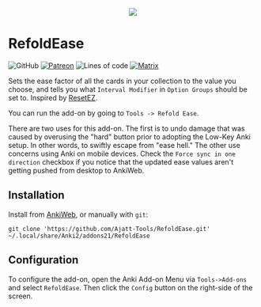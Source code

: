 <p align="center">
<img src="https://user-images.githubusercontent.com/69171671/100314555-cd4b2100-2fae-11eb-9233-1759f5d09d15.png">
</p>

# RefoldEase

![GitHub](https://img.shields.io/github/license/Ajatt-Tools/RefoldEase)
[![Patreon](https://img.shields.io/badge/support-patreon-orange)](https://www.patreon.com/tatsumoto_ren)
![Lines of code](https://img.shields.io/tokei/lines/github/Ajatt-Tools/RefoldEase)
[![Matrix](https://img.shields.io/badge/Japanese_study_room-join-green.svg)](https://app.element.io/#/room/#djt:g33k.se)

Sets the ease factor of all the cards in your collection to the value you choose,
and tells you what `Interval Modifier` in `Option Groups` should be set to.
Inspired by [ResetEZ](https://massimmersionapproach.com/table-of-contents/anki/low-key-anki/low-key-anki-summary-and-installation/).

You can run the add-on by going to `Tools -> Refold Ease`.

There are two uses for this add-on.
The first is to undo damage that was caused by overusing the "hard" button
prior to adopting the Low-Key Anki setup.
In other words, to swiftly escape from "ease hell."
The other use concerns using Anki on mobile devices.
Check the `Force sync in one direction` checkbox if you notice
that the updated ease values aren't getting pushed from desktop to AnkiWeb.

## Installation
Install from [AnkiWeb](https://ankiweb.net/shared/info/xxxxxxxx), or manually with `git`:

```
git clone 'https://github.com/Ajatt-Tools/RefoldEase.git' ~/.local/share/Anki2/addons21/RefoldEase
```

## Configuration
To configure the add-on, open the Anki Add-on Menu
via `Tools->Add-ons` and select `RefoldEase`.
Then click the `Config` button on the right-side of the screen.
